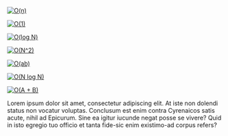 

<a href="https://www.codecogs.com/eqnedit.php?latex=O(n)" target="_blank"><img src="https://latex.codecogs.com/gif.latex?O(n)" title="O(n)" /></a>

<a href="https://www.codecogs.com/eqnedit.php?latex=O(1)" target="_blank"><img src="https://latex.codecogs.com/gif.latex?O(1)" title="O(1)" /></a>


<a href="https://www.codecogs.com/eqnedit.php?latex=O(log&space;N)" target="_blank"><img src="https://latex.codecogs.com/gif.latex?O(log&space;N)" title="O(log N)" /></a>


<a href="https://www.codecogs.com/eqnedit.php?latex=O(N^2)" target="_blank"><img src="https://latex.codecogs.com/gif.latex?O(N^2)" title="O(N^2)" /></a>

<a href="https://www.codecogs.com/eqnedit.php?latex=O(ab)" target="_blank"><img src="https://latex.codecogs.com/gif.latex?O(ab)" title="O(ab)" /></a>


<a href="https://www.codecogs.com/eqnedit.php?latex=O(N&space;log&space;N)" target="_blank"><img src="https://latex.codecogs.com/gif.latex?O(N&space;log&space;N)" title="O(N log N)" /></a>


<a href="https://www.codecogs.com/eqnedit.php?latex=O(A&space;&plus;&space;B)" target="_blank"><img src="https://latex.codecogs.com/gif.latex?O(A&space;&plus;&space;B)" title="O(A + B)" /></a>

Lorem ipsum dolor sit amet, consectetur adipiscing elit. At iste non dolendi status non vocatur voluptas. Conclusum est enim contra Cyrenaicos satis acute, nihil ad Epicurum. Sine ea igitur iucunde negat posse se vivere? Quid in isto egregio tuo officio et tanta fide-sic enim existimo-ad corpus refers?

